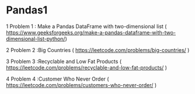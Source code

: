 # Pandas1

1 Problem 1 : Make a Pandas DataFrame with two-dimensional list	(	https://www.geeksforgeeks.org/make-a-pandas-dataframe-with-two-dimensional-list-python/)

2 Problem 2 :Big Countries	(	https://leetcode.com/problems/big-countries/ )

3 Problem 3 :Recyclable and Low Fat Products	(	https://leetcode.com/problems/recyclable-and-low-fat-products/ )

4 Problem 4 :Customer Who Never Order	(	https://leetcode.com/problems/customers-who-never-order/  )
